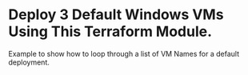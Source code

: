 # Deploy 3 Default Windows VMs Using This Terraform Module.

Example to show how to loop through a list of VM Names for a default deployment.

